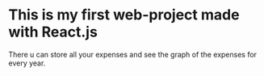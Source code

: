 # This is my first web-project made with React.js

There u can store all your expenses and see the graph of the expenses for every year.